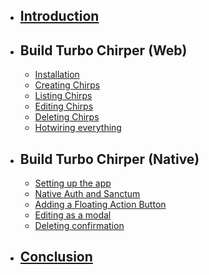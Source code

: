 - ## [Introduction](/introduction)
- ## Build Turbo Chirper (Web)
    - [Installation](/installation)
    - [Creating Chirps](/creating-chirps)
    - [Listing Chirps](/listing-chirps)
    - [Editing Chirps](/editing-chirps)
    - [Deleting Chirps](/deleting-chirps)
    - [Hotwiring everything](/hotwiring-everything)
- ## Build Turbo Chirper (Native)
    - [Setting up the app](/native-setup)
    - [Native Auth and Sanctum](/native-auth-with-sanctum)
    - [Adding a Floating Action Button](/native-fab-creating-chirps)
    - [Editing as a modal](/native-editing-modal)
    - [Deleting confirmation](/native-deleting-confirmation)
- ## [Conclusion](/conclusion)
